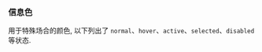 
### 信息色

用于特殊场合的颜色, 以下列出了 `normal`、`hover`、`active`、`selected`、`disabled` 等状态.

<ot-row-group>
    <ot-color-card :value="{
            'ot-color-info-background': true,
            'ot-color-dark-font': true,
            'ot': true,
        }"
        name="Info Background" white-array black-array round>
    </ot-color-card>
    <ot-color-card :value="{
            'ot-color-info-background-normal': true,
            'ot': true,
        }"
        name="Info Background Normal" white-array black-array round>
    </ot-color-card>
    <ot-color-card :value="{
            'ot-color-info-background-hover': true,
            'ot-color-dark-font': true,
            'ot': true,
        }"
        name="Info Background Hover" white-array black-array round>
    </ot-color-card>
    <ot-color-card :value="{
            'ot-color-info-background-active': true,
            'ot-color-dark-font': true,
            'ot': true,
        }"
        name="Info Background Active" white-array black-array round>
    </ot-color-card>
    <ot-color-card :value="{
            'ot-color-info-background-selected': true,
            'ot': true,
            'ot-color-selected': true,
        }"
        name="Info Background Selected" white-array black-array round>
    </ot-color-card>
    <ot-color-card :value="{
            'ot-color-info-background-disabled': true,
            'ot-color-dark-font': true,
            'ot': true,
            'disabled': true,
        }"
        name="Info Background Disabled" white-array black-array round>
    </ot-color-card>
</ot-row-group>
